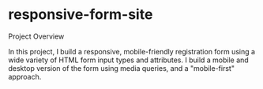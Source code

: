 # responsive-form-site
 
Project Overview

In this project, I build a responsive, mobile-friendly registration form using a wide variety of HTML form input types and attributes. I build a mobile and desktop version of the form using media queries, and a "mobile-first" approach.
